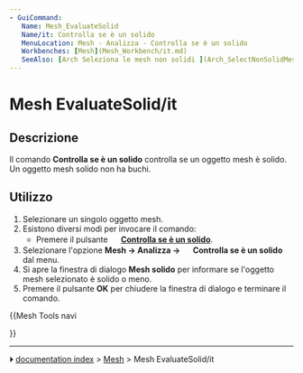 ```yaml
---
- GuiCommand:
   Name: Mesh_EvaluateSolid
   Name/it: Controlla se è un solido
   MenuLocation: Mesh - Analizza - Controlla se è un solido
   Workbenches: [Mesh](Mesh_Workbench/it.md)
   SeeAlso: [Arch Seleziona le mesh non solidi ](Arch_SelectNonSolidMeshes.md)
---
```


# Mesh EvaluateSolid/it



## Descrizione

Il comando **Controlla se è un solido** controlla se un oggetto mesh è solido. Un oggetto mesh solido non ha buchi.



## Utilizzo

1.  Selezionare un singolo oggetto mesh.
2.  Esistono diversi modi per invocare il comando:
    -   Premere il pulsante **<img src="images/Mesh_EvaluateSolid.svg" width=16px> [Controlla se è un solido](Mesh_EvaluateSolid/it.md)**.
3.  Selezionare l\'opzione **Mesh → Analizza → <img src="images/Mesh_EvaluateSolid.svg" width=16px> Controlla se è un solido** dal menu.
4.  Si apre la finestra di dialogo **Mesh solido** per informare se l\'oggetto mesh selezionato è solido o meno.
5.  Premere il pulsante **OK** per chiudere la finestra di dialogo e terminare il comando.





{{Mesh Tools navi

}}



---
⏵ [documentation index](../README.md) > [Mesh](Mesh_Workbench.md) > Mesh EvaluateSolid/it

